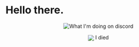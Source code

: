# Hello there.
<p align="center">
  <img align="center" src="https://gt.bigdumb.gq/api/badge/348918040248713217?color1=151515&textcolor=9f9f9f&font=Arial&gradient=false&borderradius=15&bordercolor=ffffff&borderwidth=3" alt="What I'm doing on discord">
<p align="center">
  <img align="center" src="https://github-readme-stats.vercel.app/api?username=DanKGooGLy&show_icons=true&theme=dark">
  I died
<p/>
